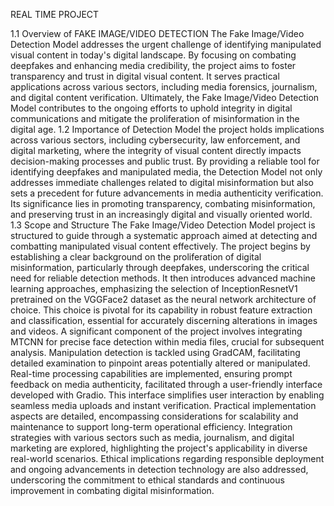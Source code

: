 REAL TIME PROJECT


1.1 Overview of FAKE IMAGE/VIDEO DETECTION
     The Fake Image/Video Detection Model addresses the urgent challenge of identifying manipulated visual content in today's digital landscape. By focusing on combating deepfakes and enhancing media credibility, the project aims to foster transparency and trust in digital visual content. It serves practical applications across various sectors, including media forensics, journalism, and digital content verification. Ultimately, the Fake Image/Video Detection Model contributes to the ongoing efforts to uphold integrity in digital communications and mitigate the proliferation of misinformation in the digital age. 
1.2 Importance of Detection Model
     the project holds implications across various sectors, including cybersecurity, law enforcement, and digital marketing, where the integrity of visual content directly impacts decision-making processes and public trust. By providing a reliable tool for identifying deepfakes and manipulated media, the Detection Model not only addresses immediate challenges related to digital misinformation but also sets a precedent for future advancements in media authenticity verification. Its significance lies in promoting transparency, combating misinformation, and preserving trust in an increasingly digital and visually oriented world. 
1.3 Scope and Structure 
     The Fake Image/Video Detection Model project is structured to guide through a systematic approach aimed at detecting and combatting manipulated visual content effectively. The project begins by establishing a clear background on the proliferation of digital misinformation, particularly through deepfakes, underscoring the critical need for reliable detection methods. It then introduces advanced machine learning approaches, emphasizing the selection of InceptionResnetV1 pretrained on the VGGFace2 dataset as the neural network architecture of choice. This choice is pivotal for its capability in robust feature extraction and classification, essential for accurately discerning alterations in images and videos. A significant component of the project involves integrating MTCNN for precise face detection within media files, crucial for subsequent analysis. Manipulation detection is tackled using GradCAM, facilitating detailed examination to pinpoint areas potentially altered or manipulated. Real-time processing capabilities are implemented, ensuring prompt feedback on media authenticity, facilitated through a user-friendly interface developed with Gradio. This interface simplifies user interaction by enabling seamless media uploads and instant verification. Practical implementation aspects are detailed, encompassing considerations for scalability and maintenance to support long-term operational efficiency. Integration strategies with various sectors such as media, journalism, and digital marketing are explored, highlighting the project's applicability in diverse real-world scenarios. Ethical implications regarding responsible deployment and ongoing advancements in detection technology are also addressed, underscoring the commitment to ethical standards and continuous improvement in combating digital misinformation.
